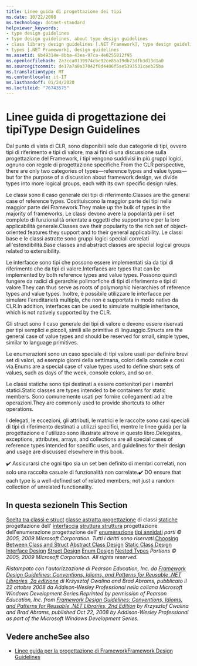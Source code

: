 ```yaml
---
title: Linee guida di progettazione dei tipi
ms.date: 10/22/2008
ms.technology: dotnet-standard
helpviewer_keywords:
- type design guidelines
- type design guidelines, about type design guidelines
- class library design guidelines [.NET Framework], type design guidelines
- types [.NET Framework], design guidelines
ms.assetid: 6b49314e-8bba-43ea-97ca-4e0255812f95
ms.openlocfilehash: 2a3cca0139974cbc92ce85a19db73dfb3d13d1a0
ms.sourcegitcommit: de17a7a0a37042f0d4406f5ae5393531caeb25ba
ms.translationtype: MT
ms.contentlocale: it-IT
ms.lasthandoff: 01/24/2020
ms.locfileid: "76743575"
---
```

# <a name="type-design-guidelines"></a><span data-ttu-id="d8838-102">Linee guida di progettazione dei tipi</span><span class="sxs-lookup"><span data-stu-id="d8838-102">Type Design Guidelines</span></span>
<span data-ttu-id="d8838-103">Dal punto di vista di CLR, sono disponibili solo due categorie di tipi, ovvero tipi di riferimento e tipi di valore, ma ai fini di una discussione sulla progettazione del Framework, i tipi vengono suddivisi in più gruppi logici, ognuno con regole di progettazione specifiche.</span><span class="sxs-lookup"><span data-stu-id="d8838-103">From the CLR perspective, there are only two categories of types—reference types and value types—but for the purpose of a discussion about framework design, we divide types into more logical groups, each with its own specific design rules.</span></span>

 <span data-ttu-id="d8838-104">Le classi sono il caso generale dei tipi di riferimento.</span><span class="sxs-lookup"><span data-stu-id="d8838-104">Classes are the general case of reference types.</span></span> <span data-ttu-id="d8838-105">Costituiscono la maggior parte dei tipi nella maggior parte dei Framework.</span><span class="sxs-lookup"><span data-stu-id="d8838-105">They make up the bulk of types in the majority of frameworks.</span></span> <span data-ttu-id="d8838-106">Le classi devono avere la popolarità per il set completo di funzionalità orientate a oggetti che supportano e per la loro applicabilità generale.</span><span class="sxs-lookup"><span data-stu-id="d8838-106">Classes owe their popularity to the rich set of object-oriented features they support and to their general applicability.</span></span> <span data-ttu-id="d8838-107">Le classi base e le classi astratte sono gruppi logici speciali correlati all'estendibilità.</span><span class="sxs-lookup"><span data-stu-id="d8838-107">Base classes and abstract classes are special logical groups related to extensibility.</span></span>

 <span data-ttu-id="d8838-108">Le interfacce sono tipi che possono essere implementati sia da tipi di riferimento che da tipi di valore.</span><span class="sxs-lookup"><span data-stu-id="d8838-108">Interfaces are types that can be implemented by both reference types and value types.</span></span> <span data-ttu-id="d8838-109">Possono quindi fungere da radici di gerarchie polimorfiche di tipi di riferimento e tipi di valore.</span><span class="sxs-lookup"><span data-stu-id="d8838-109">They can thus serve as roots of polymorphic hierarchies of reference types and value types.</span></span> <span data-ttu-id="d8838-110">Inoltre, è possibile utilizzare le interfacce per simulare l'ereditarietà multipla, che non è supportata in modo nativo da CLR.</span><span class="sxs-lookup"><span data-stu-id="d8838-110">In addition, interfaces can be used to simulate multiple inheritance, which is not natively supported by the CLR.</span></span>

 <span data-ttu-id="d8838-111">Gli struct sono il caso generale dei tipi di valore e devono essere riservati per tipi semplici e piccoli, simili alle primitive di linguaggio.</span><span class="sxs-lookup"><span data-stu-id="d8838-111">Structs are the general case of value types and should be reserved for small, simple types, similar to language primitives.</span></span>

 <span data-ttu-id="d8838-112">Le enumerazioni sono un caso speciale di tipi valore usati per definire brevi set di valori, ad esempio giorni della settimana, colori della console e così via.</span><span class="sxs-lookup"><span data-stu-id="d8838-112">Enums are a special case of value types used to define short sets of values, such as days of the week, console colors, and so on.</span></span>

 <span data-ttu-id="d8838-113">Le classi statiche sono tipi destinati a essere contenitori per i membri statici.</span><span class="sxs-lookup"><span data-stu-id="d8838-113">Static classes are types intended to be containers for static members.</span></span> <span data-ttu-id="d8838-114">Sono comunemente usati per fornire collegamenti ad altre operazioni.</span><span class="sxs-lookup"><span data-stu-id="d8838-114">They are commonly used to provide shortcuts to other operations.</span></span>

 <span data-ttu-id="d8838-115">I delegati, le eccezioni, gli attributi, le matrici e le raccolte sono casi speciali di tipi di riferimento destinati a utilizzi specifici, mentre le linee guida per la progettazione e l'utilizzo sono illustrate altrove in questo libro.</span><span class="sxs-lookup"><span data-stu-id="d8838-115">Delegates, exceptions, attributes, arrays, and collections are all special cases of reference types intended for specific uses, and guidelines for their design and usage are discussed elsewhere in this book.</span></span>

 <span data-ttu-id="d8838-116">✔️ Assicurarsi che ogni tipo sia un set ben definito di membri correlati, non solo una raccolta casuale di funzionalità non correlate.</span><span class="sxs-lookup"><span data-stu-id="d8838-116">✔️ DO ensure that each type is a well-defined set of related members, not just a random collection of unrelated functionality.</span></span>

## <a name="in-this-section"></a><span data-ttu-id="d8838-117">In questa sezione</span><span class="sxs-lookup"><span data-stu-id="d8838-117">In This Section</span></span>
 <span data-ttu-id="d8838-118">[Scelta tra classi e struct](../../../docs/standard/design-guidelines/choosing-between-class-and-struct.md) [classe astratta progettazione](../../../docs/standard/design-guidelines/abstract-class.md) di classi [statiche](../../../docs/standard/design-guidelines/static-class.md) progettazione dell' [interfaccia](../../../docs/standard/design-guidelines/interface.md) [struttura struttura](../../../docs/standard/design-guidelines/struct.md) progettazione dell'enumerazione progettazione dell' [enumerazione](../../../docs/standard/design-guidelines/enum.md) [tipi annidati](../../../docs/standard/design-guidelines/nested-types.md) *parti © 2005, 2009 Microsoft Corporation. Tutti i diritti sono riservati.*</span><span class="sxs-lookup"><span data-stu-id="d8838-118">[Choosing Between Class and Struct](../../../docs/standard/design-guidelines/choosing-between-class-and-struct.md) [Abstract Class Design](../../../docs/standard/design-guidelines/abstract-class.md) [Static Class Design](../../../docs/standard/design-guidelines/static-class.md) [Interface Design](../../../docs/standard/design-guidelines/interface.md) [Struct Design](../../../docs/standard/design-guidelines/struct.md) [Enum Design](../../../docs/standard/design-guidelines/enum.md) [Nested Types](../../../docs/standard/design-guidelines/nested-types.md) *Portions © 2005, 2009 Microsoft Corporation. All rights reserved.*</span></span>

 <span data-ttu-id="d8838-119">*Ristampato con l'autorizzazione di Pearson Education, Inc. da [Framework Design Guidelines: Conventions, Idioms, and Patterns for Reusable .NET Libraries, 2a edizione](https://www.informit.com/store/framework-design-guidelines-conventions-idioms-and-9780321545619) di Krzysztof Cwalina and Brad Abrams, pubblicato il 22 ottobre 2008 da Addison-Wesley Professional nella collana Microsoft Windows Development Series.*</span><span class="sxs-lookup"><span data-stu-id="d8838-119">*Reprinted by permission of Pearson Education, Inc. from [Framework Design Guidelines: Conventions, Idioms, and Patterns for Reusable .NET Libraries, 2nd Edition](https://www.informit.com/store/framework-design-guidelines-conventions-idioms-and-9780321545619) by Krzysztof Cwalina and Brad Abrams, published Oct 22, 2008 by Addison-Wesley Professional as part of the Microsoft Windows Development Series.*</span></span>

## <a name="see-also"></a><span data-ttu-id="d8838-120">Vedere anche</span><span class="sxs-lookup"><span data-stu-id="d8838-120">See also</span></span>

- [<span data-ttu-id="d8838-121">Linee guida per la progettazione di Framework</span><span class="sxs-lookup"><span data-stu-id="d8838-121">Framework Design Guidelines</span></span>](../../../docs/standard/design-guidelines/index.md)
